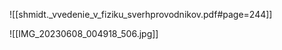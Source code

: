 
![[shmidt._vvedenie_v_fiziku_sverhprovodnikov.pdf#page=244]]

![[IMG_20230608_004918_506.jpg]]




